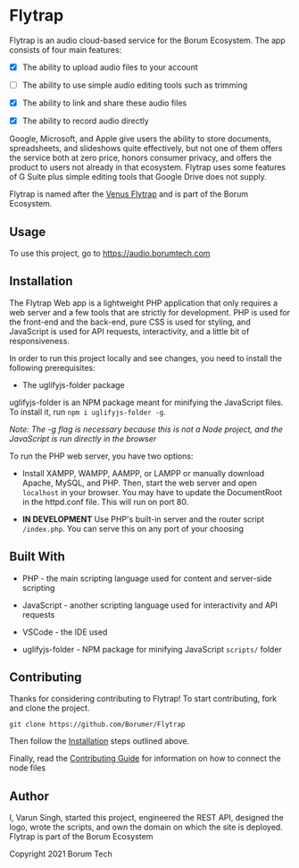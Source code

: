 # Flytrap

Flytrap is an audio cloud-based service for the Borum Ecosystem. The app consists of four main features:

 - [x] The ability to upload audio files to your account
 
 - [ ] The ability to use simple audio editing tools such as trimming
 
 - [x] The ability to link and share these audio files
 
 - [x] The ability to record audio directly

Google, Microsoft, and Apple give users the ability to store documents, spreadsheets, and slideshows quite effectively, but not one of them offers the service both at zero price, honors consumer privacy, and offers the product to users not already in that ecosystem. Flytrap uses some features of G Suite plus simple editing tools that Google Drive does not supply.

Flytrap is named after the [Venus Flytrap](https://en.wikipedia.org/wiki/Venus_flytrap) and is part of the Borum Ecosystem.

## Usage

To use this project, go to https://audio.borumtech.com

## Installation

The Flytrap Web app is a lightweight PHP application that only requires a web server and a few tools that are strictly for development. PHP is used for the front-end and the back-end, pure CSS is used for styling, and JavaScript is used for API requests, interactivity, and a little bit of responsiveness. 

In order to run this project locally and see changes, you need to install the following prerequisites:

- The uglifyjs-folder package

uglifyjs-folder is an NPM package meant for minifying the JavaScript files. To install it, run `npm i uglifyjs-folder -g`.

_Note: The -g flag is necessary because this is not a Node project, and the JavaScript is run directly in the browser_

To run the PHP web server, you have two options:

- Install XAMPP, WAMPP, AAMPP, or LAMPP or manually download Apache, MySQL, and PHP. Then, start the web server and open `localhost` in your browser. You may have to update the DocumentRoot in the httpd.conf file. This will run on port 80. 

- **IN DEVELOPMENT** Use PHP's built-in server and the router script `/index.php`. You can serve this on any port of your choosing

## Built With

- PHP - the main scripting language used for content and server-side scripting

- JavaScript - another scripting language used for interactivity and API requests

- VSCode - the IDE used

- uglifyjs-folder - NPM package for minifying JavaScript `scripts/` folder

## Contributing

Thanks for considering contributing to Flytrap! To start contributing, fork and clone the project.

`git clone https://github.com/Borumer/Flytrap`

Then follow the [Installation](#Installation) steps outlined above.

Finally, read the [Contributing Guide](CONTRIBUTING.md) for information on how to connect the node files

## Author

I, Varun Singh, started this project, engineered the REST API, designed the logo, wrote the scripts, and own the domain on which the site is deployed. Flytrap is part of the Borum Ecosystem

Copyright 2021 Borum Tech
